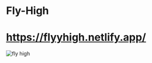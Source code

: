 # Fly-High
# https://flyyhigh.netlify.app/
![fly high ](https://user-images.githubusercontent.com/102579070/193536775-8897c1bc-9847-4586-92bb-94cc8b458e21.png)
